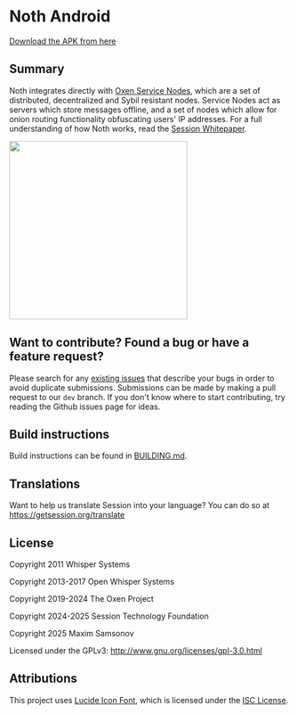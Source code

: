 # Noth Android 

[Download the APK from here](https://github.com/maxirmx/noth-android/releases/latest)

## Summary

Noth integrates directly with [Oxen Service Nodes](https://docs.oxen.io/about-the-oxen-blockchain/oxen-service-nodes), which are a set of distributed, decentralized and Sybil resistant nodes. Service Nodes act as servers which store messages offline, and a set of nodes which allow for onion routing functionality obfuscating users' IP addresses. For a full understanding of how Noth works, read the [Session Whitepaper](https://getsession.org/whitepaper).

<img src="https://i.imgur.com/wcdAGBh.png" width="320" />

## Want to contribute? Found a bug or have a feature request?

Please search for any [existing issues](https://github.com/session-foundation/session-android/issues) that describe your bugs in order to avoid duplicate submissions. Submissions can be made by making a pull request to our `dev` branch. If you don't know where to start contributing, try reading the Github issues page for ideas.

## Build instructions

Build instructions can be found in [BUILDING.md](BUILDING.md).

## Translations

Want to help us translate Session into your language? You can do so at https://getsession.org/translate

## License

Copyright 2011 Whisper Systems

Copyright 2013-2017 Open Whisper Systems

Copyright 2019-2024 The Oxen Project

Copyright 2024-2025 Session Technology Foundation

Copyright 2025 Maxim Samsonov

Licensed under the GPLv3: http://www.gnu.org/licenses/gpl-3.0.html

## Attributions

This project uses [Lucide Icon Font](https://lucide.dev/), which is licensed under the
[ISC License](third_party_licenses/LucideLicense.txt).

